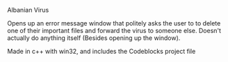Albanian Virus

Opens up an error message window that politely asks the user to to delete one of their important files and forward the virus to someone else.
Doesn't actually do anything itself (Besides opening up the window).

Made in c++ with win32, and includes the Codeblocks project file

